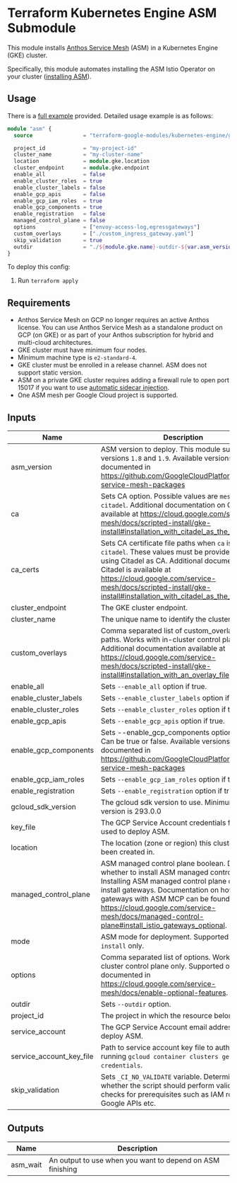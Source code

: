 # Terraform Kubernetes Engine ASM Submodule

This module installs [Anthos Service Mesh](https://cloud.google.com/service-mesh/docs) (ASM) in a Kubernetes Engine (GKE) cluster.

Specifically, this module automates installing the ASM Istio Operator on your cluster ([installing ASM](https://cloud.google.com/service-mesh/docs/install)).

## Usage

There is a [full example](../../examples/simple_zonal_with_asm) provided. Detailed usage example is as follows:

```tf
module "asm" {
  source                = "terraform-google-modules/kubernetes-engine/google//modules/asm"

  project_id            = "my-project-id"
  cluster_name          = "my-cluster-name"
  location              = module.gke.location
  cluster_endpoint      = module.gke.endpoint
  enable_all            = false
  enable_cluster_roles  = true
  enable_cluster_labels = false
  enable_gcp_apis       = false
  enable_gcp_iam_roles  = true
  enable_gcp_components = true
  enable_registration   = false
  managed_control_plane = false
  options               = ["envoy-access-log,egressgateways"]
  custom_overlays       = ["./custom_ingress_gateway.yaml"]
  skip_validation       = true
  outdir                = "./${module.gke.name}-outdir-${var.asm_version}"
}
```

To deploy this config:

1. Run `terraform apply`

## Requirements

- Anthos Service Mesh on GCP no longer requires an active Anthos license. You can use Anthos Service Mesh as a standalone product on GCP (on GKE) or as part of your Anthos subscription for hybrid and multi-cloud architectures.
- GKE cluster must have minimum four nodes.
- Minimum machine type is `e2-standard-4`.
- GKE cluster must be enrolled in a release channel. ASM does not support static version.
- ASM on a private GKE cluster requires adding a firewall rule to open port 15017 if you want to use [automatic sidecar injection](https://cloud.google.com/service-mesh/docs/proxy-injection).
- One ASM mesh per Google Cloud project is supported.

 <!-- BEGINNING OF PRE-COMMIT-TERRAFORM DOCS HOOK -->
## Inputs

| Name | Description | Type | Default | Required |
|------|-------------|------|---------|:--------:|
| asm\_version | ASM version to deploy. This module supports versions `1.8` and `1.9`. Available versions are documented in https://github.com/GoogleCloudPlatform/anthos-service-mesh-packages | `string` | `"1.9"` | no |
| ca | Sets CA option. Possible values are `meshca` or `citadel`. Additional documentation on Citadel is available at https://cloud.google.com/service-mesh/docs/scripted-install/gke-install#installation_with_citadel_as_the_ca. | `string` | `"meshca"` | no |
| ca\_certs | Sets CA certificate file paths when `ca` is set to `citadel`. These values must be provided when using Citadel as CA. Additional documentation on Citadel is available at https://cloud.google.com/service-mesh/docs/scripted-install/gke-install#installation_with_citadel_as_the_ca. | `map` | <pre>{<br>  "ca_cert": "none",<br>  "ca_key": "none",<br>  "cert_chain": "none",<br>  "root_cert": "none"<br>}</pre> | no |
| cluster\_endpoint | The GKE cluster endpoint. | `string` | n/a | yes |
| cluster\_name | The unique name to identify the cluster in ASM. | `string` | n/a | yes |
| custom\_overlays | Comma separated list of custom\_overlay file paths. Works with in-cluster control plane only. Additional documentation available at https://cloud.google.com/service-mesh/docs/scripted-install/gke-install#installation_with_an_overlay_file | `list` | <pre>[<br>  "none"<br>]</pre> | no |
| enable\_all | Sets `--enable_all` option if true. | `bool` | `false` | no |
| enable\_cluster\_labels | Sets `--enable_cluster_labels` option if true. | `bool` | `false` | no |
| enable\_cluster\_roles | Sets `--enable_cluster_roles` option if true. | `bool` | `false` | no |
| enable\_gcp\_apis | Sets `--enable_gcp_apis` option if true. | `bool` | `false` | no |
| enable\_gcp\_components | Sets --enable\_gcp\_components option if true. Can be true or false. Available versions are documented in https://github.com/GoogleCloudPlatform/anthos-service-mesh-packages | `bool` | `false` | no |
| enable\_gcp\_iam\_roles | Sets `--enable_gcp_iam_roles` option if true. | `bool` | `false` | no |
| enable\_registration | Sets `--enable_registration` option if true. | `bool` | `false` | no |
| gcloud\_sdk\_version | The gcloud sdk version to use. Minimum required version is 293.0.0 | `string` | `"296.0.1"` | no |
| key\_file | The GCP Service Account credentials file path used to deploy ASM. | `string` | `""` | no |
| location | The location (zone or region) this cluster has been created in. | `string` | n/a | yes |
| managed\_control\_plane | ASM managed control plane boolean. Determines whether to install ASM managed control plane. Installing ASM managed control plane does not install gateways. Documentation on how to install gateways with ASM MCP can be found at https://cloud.google.com/service-mesh/docs/managed-control-plane#install_istio_gateways_optional. | `bool` | `false` | no |
| mode | ASM mode for deployment. Supported mode is `install` only. | `string` | `"install"` | no |
| options | Comma separated list of options. Works with in-cluster control plane only. Supported options are documented in https://cloud.google.com/service-mesh/docs/enable-optional-features. | `list` | <pre>[<br>  "none"<br>]</pre> | no |
| outdir | Sets `--outdir` option. | `string` | `"none"` | no |
| project\_id | The project in which the resource belongs. | `string` | n/a | yes |
| service\_account | The GCP Service Account email address used to deploy ASM. | `string` | `""` | no |
| service\_account\_key\_file | Path to service account key file to auth as for running `gcloud container clusters get-credentials`. | `string` | `""` | no |
| skip\_validation | Sets `_CI_NO_VALIDATE` variable. Determines whether the script should perform validation checks for prerequisites such as IAM roles, Google APIs etc. | `bool` | `false` | no |

## Outputs

| Name | Description |
|------|-------------|
| asm\_wait | An output to use when you want to depend on ASM finishing |

 <!-- END OF PRE-COMMIT-TERRAFORM DOCS HOOK -->
